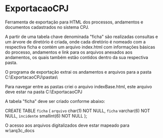 # ExportacaoCPJ
Ferramenta de exportação para HTML dos processos, andamentos e documentos cadastrados no sistema CPJ.

A partir de uma tabela chave denominada "ficha" são realizadas consultas e um árvore de diretório é criada, onde cada diretório é nomeado com a respectiva ficha e contém um arquivo index.html com informações básicas do processo, andamentos e link para os arquivos anexados aos andamentos, os quais também estão contidos dentro da sua respectiva pasta.

O programa de exportação extrai os andamentos e arquivos para a pasta C:\ExportacaoCPJ\pastas\

Para navegar entre as pastas criei o arquivo indexBase.html, este arquivo deve estar na pasta C:\ExportacaoCPJ

A tabela "ficha" deve ser criado conforme abaixo:

CREATE TABLE `ficha` (
  `arquivo` char(1) NOT NULL,
  `ficha` varchar(6) NOT NULL,
  `incidente` smallint(6) NOT NULL
);

O acesso aos arquivos digitalizados deve estar mapeado para w:\arq3c_docs